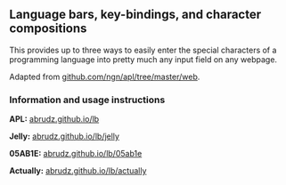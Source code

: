 ## Language bars, key-bindings, and character compositions

This provides up to three ways to easily enter the special characters of a programming language into pretty much any input field on any webpage.

Adapted from [github.com/ngn/apl/tree/master/web](https://github.com/ngn/apl/tree/master/web).

### Information and usage instructions

**APL:** [abrudz.github.io/lb](https://abrudz.github.io/lb/)

**Jelly:** [abrudz.github.io/lb/jelly](https://abrudz.github.io/lb/jelly)

**05AB1E:** [abrudz.github.io/lb/05ab1e](https://abrudz.github.io/lb/05ab1e)

**Actually:** [abrudz.github.io/lb/actually](https://abrudz.github.io/lb/actually)
